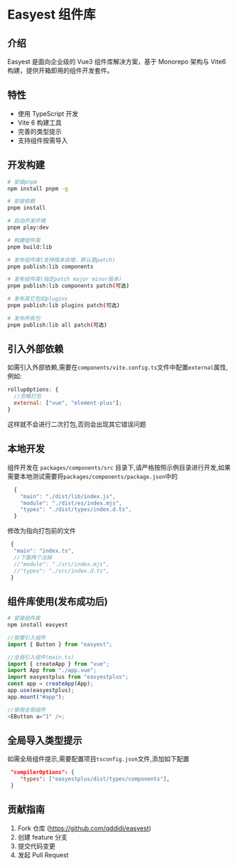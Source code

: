 # Easyest 组件库

## 介绍

Easyest 是面向企业级的 Vue3 组件库解决方案，基于 Monorepo 架构与 Vite6 构建，提供开箱即用的组件开发套件。

## 特性

- 使用 TypeScript 开发
- Vite 6 构建工具
- 完善的类型提示
- 支持组件按需导入

## 开发构建

```bash
# 安装pnpm
npm install pnpm -g

# 安装依赖
pnpm install

# 启动开发环境
pnpm play:dev

# 构建组件库
pnpm build:lib

# 发布组件库(支持版本自增，默认是patch)
pnpm publish:lib components

# 发布组件库(指定patch major minor版本)
pnpm publish:lib components patch(可选)

# 发布其它包如plugins
pnpm publish:lib plugins patch(可选)

# 发布所有包
pnpm publish:lib all patch(可选)

```

## 引入外部依赖

如需引入外部依赖,需要在`components/vite.config.ts`文件中配置`external`属性,例如:

```js
rollupOptions: {
  //忽略打包
  external: ["vue", "element-plus"];
}
```

这样就不会进行二次打包,否则会出现其它错误问题

## 本地开发

组件开发在 `packages/components/src` 目录下,请严格按照示例目录进行开发,如果需要本地测试需要将`packages/components/package.json`中的

```js
  {
    "main": "./dist/lib/index.js",
    "module": "./dist/es/index.mjs",
    "types": "./dist/types/index.d.ts",
  }
```

修改为指向打包前的文件

```js
 {
  "main": "index.ts",
  //下面两个注掉
  //"module": "./src/index.mjs",
  //"types": "./src/index.d.ts",
 }
```

## 组件库使用(发布成功后)

```bash
# 安装组件库
npm install easyest
```

```js
//按需引入组件
import { Button } from "easyest";

//全局引入组件(main.ts)
import { createApp } from "vue";
import App from "./app.vue";
import easyestplus from "easyestplus";
const app = createApp(App);
app.use(easyestplus);
app.mount("#app");

//使用全局组件
<EButton a="1" />;
```

## 全局导入类型提示

如需全局组件提示,需要配置项目`tsconfig.json`文件,添加如下配置

```json
 "compilerOptions": {
    "types": ["easyestplus/dist/types/components"],
 }
```

## 贡献指南

1. Fork 仓库 (https://github.com/qddidi/easyest)
2. 创建 feature 分支
3. 提交代码变更
4. 发起 Pull Request
